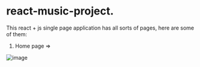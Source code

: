 # react-music-project.
This react + js single page application has all sorts of pages, here are some of them:

1. Home page =>

![image](https://user-images.githubusercontent.com/106228555/227245891-ba8b9b6a-d970-436f-82a6-6cbf5310077e.png)
